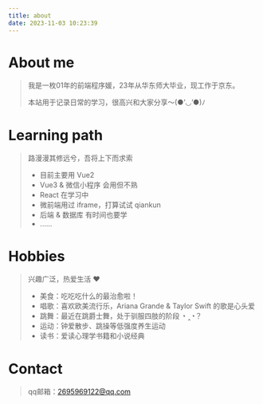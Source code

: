 ```yaml
---
title: about
date: 2023-11-03 10:23:39
---
```

# About me
>
>我是一枚01年的前端程序媛，23年从华东师大毕业，现工作于京东。
>
>本站用于记录日常的学习，很高兴和大家分享～(●’◡’●)ﾉ

# Learning path
>
>路漫漫其修远兮，吾将上下而求索
>
>- 目前主要用 Vue2
>- Vue3 & 微信小程序 会用但不熟
>- React 在学习中
>- 微前端用过 iframe，打算试试 qiankun
>- 后端 & 数据库 有时间也要学
>- ......

# Hobbies
>
>兴趣广泛，热爱生活 ♥
>
>- 美食：吃吃吃什么的最治愈啦！
>- 唱歌：喜欢欧美流行乐，Ariana Grande & Taylor Swift 的歌是心头爱
>- 跳舞：最近在跳爵士舞，处于驯服四肢的阶段 ◔ ‸◔？
>- 运动：钟爱散步、跳操等低强度养生运动
>- 读书：爱读心理学书籍和小说经典

# Contact
>
>qq邮箱：<2695969122@qq.com>
